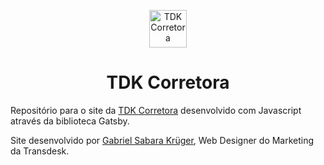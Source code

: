 <p align="center">
  <a href="http://www.tdkcorretora.com.br">
    <img alt="TDK Corretora" src="http://www.tdkcorretora.com.br/assets/img/tdk_favicon.png" width="60" />
  </a>
</p>
<h1 align="center">
  TDK Corretora
</h1>

Repositório para o site da <a href="http://www.tdkcorretora.com.br">TDK Corretora</a> desenvolvido com Javascript através da biblioteca Gatsby.

Site desenvolvido por <a href="https://www.linkedin.com/in/gabriel-sabara-krüger-a4871518b">Gabriel Sabara Krüger</a>, Web Designer do Marketing da Transdesk.
